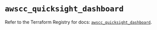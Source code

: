 # `awscc_quicksight_dashboard`

Refer to the Terraform Registry for docs: [`awscc_quicksight_dashboard`](https://registry.terraform.io/providers/hashicorp/awscc/0.70.0/docs/resources/quicksight_dashboard).
